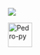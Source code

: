 ![](https://github-readme-stats.vercel.app/api?username=httpssantos&show_icons=true&theme=gruvbox)

<img align="center" alt="Pedro-py" height="50" width="50" src="https://cdn.jsdelivr.net/gh/devicons/devicon/icons/python/python-original.svg" >
